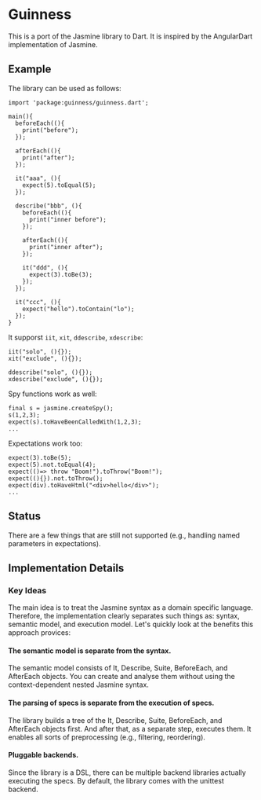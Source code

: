 # Guinness

This is a port of the Jasmine library to Dart. It is inspired by the AngularDart implementation of Jasmine.

## Example

The library can be used as follows:

    import 'package:guinness/guinness.dart';

    main(){
      beforeEach((){
        print("before");
      });

      afterEach((){
        print("after");
      });

      it("aaa", (){
        expect(5).toEqual(5);
      });

      describe("bbb", (){
        beforeEach((){
          print("inner before");
        });

        afterEach((){
          print("inner after");
        });

        it("ddd", (){
          expect(3).toBe(3);
        });
      });

      it("ccc", (){
        expect("hello").toContain("lo");
      });
    }

It supporst `iit`, `xit`, `ddescribe`, `xdescribe`:

    iit("solo", (){});
    xit("exclude", (){});

    ddescribe("solo", (){});
    xdescribe("exclude", (){});

Spy functions work as well:

    final s = jasmine.createSpy();
    s(1,2,3);
    expect(s).toHaveBeenCalledWith(1,2,3);
    ...

Expectations work too:

    expect(3).toBe(5);
    expect(5).not.toEqual(4);
    expect(()=> throw "Boom!").toThrow("Boom!");
    expect((){}).not.toThrow();
    expect(div).toHaveHtml("<div>hello</div>");
    ...

## Status

There are a few things that are still not supported (e.g., handling named parameters in expectations).

## Implementation Details

### Key Ideas

The main idea is to treat the Jasmine syntax as a domain specific language. Therefore, the implementation clearly separates such things as: syntax, semantic model, and execution model. Let's quickly look at the benefits this approach provices:

#### The semantic model is separate from the syntax.

The semantic model consists of It, Describe, Suite, BeforeEach, and AfterEach objects. You can create and analyse them without using the context-dependent nested Jasmine syntax.

#### The parsing of specs is separate from the execution of specs.

The library builds a tree of the It, Describe, Suite, BeforeEach, and AfterEach objects first. And after that, as a separate step, executes them. It enables all sorts of preprocessing (e.g., filtering, reordering).

#### Pluggable backends.

Since the library is a DSL, there can be multiple backend libraries actually executing the specs. By default, the library comes with the unittest backend.